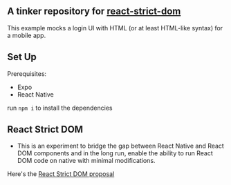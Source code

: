 ## A tinker repository for [react-strict-dom](https://github.com/facebook/react-strict-dom)

This example mocks a login UI with HTML (or at least HTML-like syntax) for a mobile app.

## Set Up

Prerequisites:

- Expo
- React Native

run `npm i` to install the dependencies

## React Strict DOM

- This is an experiment to bridge the gap between React Native and React DOM components and in the long run, enable the ability to run React DOM code on native with minimal modifications.

Here's the [React Strict DOM proposal](https://github.com/react-native-community/discussions-and-proposals/pull/496)
